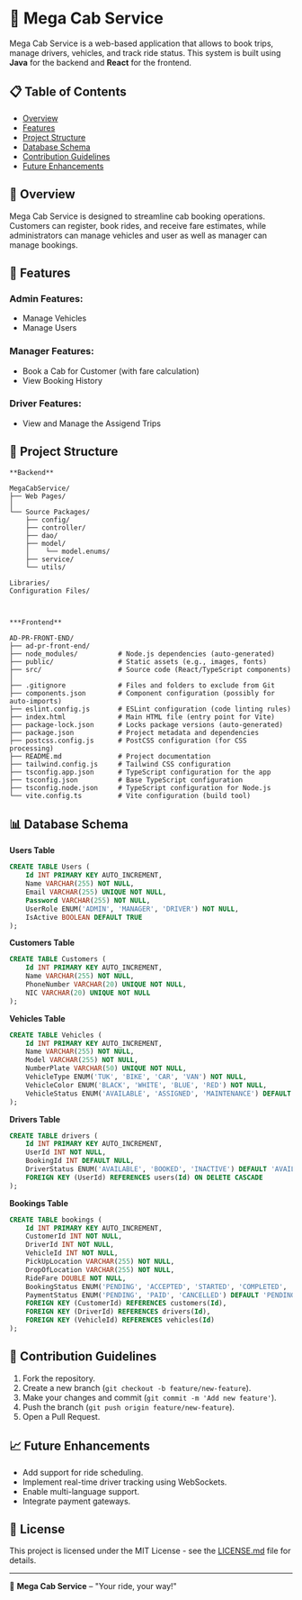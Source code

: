 # 🚖 Mega Cab Service

Mega Cab Service is a web-based application that allows to book trips, manage drivers, vehicles, and track ride status. This system is built using **Java** for the backend and **React** for the frontend.

## 📋 Table of Contents

- [Overview](#overview)
- [Features](#features)
- [Project Structure](#project-structure)
- [Database Schema](#database-schema)
- [Contribution Guidelines](#contribution-guidelines)
- [Future Enhancements](#future-enhancements)

## 🌟 Overview

Mega Cab Service is designed to streamline cab booking operations. Customers can register, book rides, and receive fare estimates, while administrators can manage vehicles and user as well as manager can manage bookings.

## 🚀 Features


### Admin Features:

- Manage Vehicles
- Manage Users

### Manager Features:

- Book a Cab for Customer (with fare calculation)
- View Booking History

### Driver Features:

- View and Manage the Assigend Trips




## 📂 Project Structure

```
**Backend**

MegaCabService/
├── Web Pages/
│
└── Source Packages/
    ├── config/
    ├── controller/
    ├── dao/
    ├── model/
    │    └── model.enums/
    ├── service/
    └── utils/
    
Libraries/
Configuration Files/



***Frontend**

AD-PR-FRONT-END/
├── ad-pr-front-end/
├── node_modules/          # Node.js dependencies (auto-generated)
├── public/                # Static assets (e.g., images, fonts)
├── src/                   # Source code (React/TypeScript components)
│
├── .gitignore             # Files and folders to exclude from Git
├── components.json        # Component configuration (possibly for auto-imports)
├── eslint.config.js       # ESLint configuration (code linting rules)
├── index.html             # Main HTML file (entry point for Vite)
├── package-lock.json      # Locks package versions (auto-generated)
├── package.json           # Project metadata and dependencies
├── postcss.config.js      # PostCSS configuration (for CSS processing)
├── README.md              # Project documentation
├── tailwind.config.js     # Tailwind CSS configuration
├── tsconfig.app.json      # TypeScript configuration for the app
├── tsconfig.json          # Base TypeScript configuration
├── tsconfig.node.json     # TypeScript configuration for Node.js
└── vite.config.ts         # Vite configuration (build tool)

```


## 📊 Database Schema

**Users Table**

```sql
CREATE TABLE Users (
    Id INT PRIMARY KEY AUTO_INCREMENT,
    Name VARCHAR(255) NOT NULL,
    Email VARCHAR(255) UNIQUE NOT NULL,
    Password VARCHAR(255) NOT NULL,
    UserRole ENUM('ADMIN', 'MANAGER', 'DRIVER') NOT NULL,
    IsActive BOOLEAN DEFAULT TRUE
);
```

**Customers Table**

```sql
CREATE TABLE Customers (
    Id INT PRIMARY KEY AUTO_INCREMENT,
    Name VARCHAR(255) NOT NULL,
    PhoneNumber VARCHAR(20) UNIQUE NOT NULL,
    NIC VARCHAR(20) UNIQUE NOT NULL
);
```

**Vehicles Table**

```sql
CREATE TABLE Vehicles (
    Id INT PRIMARY KEY AUTO_INCREMENT,
    Name VARCHAR(255) NOT NULL,
    Model VARCHAR(255) NOT NULL,
    NumberPlate VARCHAR(50) UNIQUE NOT NULL,
    VehicleType ENUM('TUK', 'BIKE', 'CAR', 'VAN') NOT NULL,
    VehicleColor ENUM('BLACK', 'WHITE', 'BLUE', 'RED') NOT NULL,
    VehicleStatus ENUM('AVAILABLE', 'ASSIGNED', 'MAINTENANCE') DEFAULT 'AVAILABLE'
);
```

**Drivers Table**

```sql
CREATE TABLE drivers (
    Id INT PRIMARY KEY AUTO_INCREMENT,
    UserId INT NOT NULL,
    BookingId INT DEFAULT NULL,
    DriverStatus ENUM('AVAILABLE', 'BOOKED', 'INACTIVE') DEFAULT 'AVAILABLE',
    FOREIGN KEY (UserId) REFERENCES users(Id) ON DELETE CASCADE
);
```

**Bookings Table**

```sql
CREATE TABLE bookings (
    Id INT PRIMARY KEY AUTO_INCREMENT,
    CustomerId INT NOT NULL,
    DriverId INT NOT NULL,
    VehicleId INT NOT NULL,
    PickUpLocation VARCHAR(255) NOT NULL,
    DropOfLocation VARCHAR(255) NOT NULL,
    RideFare DOUBLE NOT NULL,
    BookingStatus ENUM('PENDING', 'ACCEPTED', 'STARTED', 'COMPLETED', 'CANCELLED') DEFAULT 'PENDING',
    PaymentStatus ENUM('PENDING', 'PAID', 'CANCELLED') DEFAULT 'PENDING',
    FOREIGN KEY (CustomerId) REFERENCES customers(Id),
    FOREIGN KEY (DriverId) REFERENCES drivers(Id),
    FOREIGN KEY (VehicleId) REFERENCES vehicles(Id)
);
```


## 🤝 Contribution Guidelines

1. Fork the repository.
2. Create a new branch (`git checkout -b feature/new-feature`).
3. Make your changes and commit (`git commit -m 'Add new feature'`).
4. Push the branch (`git push origin feature/new-feature`).
5. Open a Pull Request.

## 📈 Future Enhancements

- Add support for ride scheduling.
- Implement real-time driver tracking using WebSockets.
- Enable multi-language support.
- Integrate payment gateways.

## 📄 License

This project is licensed under the MIT License - see the [LICENSE.md](LICENSE.md) file for details.

---

🚀 **Mega Cab Service** – "Your ride, your way!"

